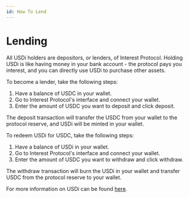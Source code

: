 ```yaml
---
id: How To Lend
---
```


# Lending

All USDi holders are depositors, or lenders, of Interest Protocol. Holding USDi is like having money in your bank account - the protocol pays you interest, and you can directly use USDi to purchase other assets.

To become a lender, take the following steps:

1. Have a balance of USDC in your wallet.
2. Go to Interest Protocol's interface and connect your wallet.
3. Enter the amount of USDC you want to deposit and click deposit.

The deposit transaction will transfer the USDC from your wallet to the protocol reserve, and USDi will be minted in your wallet.

To redeem USDi for USDC, take the following steps:

1. Have a balance of USDi in your wallet.
2. Go to Interest Protocol's interface and connect your wallet.
3. Enter the amount of USDC you want to withdraw and click withdraw.

The withdraw transaction will burn the USDi in your wallet and transfer USDC from the protocol reserve to your wallet.


For more information on USDi can be found [here](../../../concepts/USDi).
